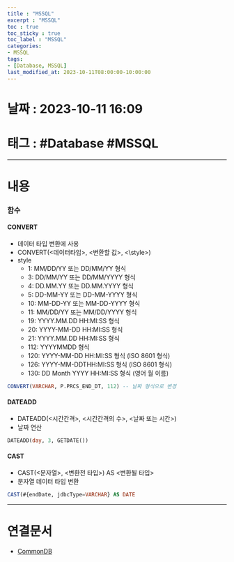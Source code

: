 ```yaml
---
title : "MSSQL"
excerpt : "MSSQL"
toc : true
toc_sticky : true
toc_label : "MSSQL"
categories:
- MSSQL
tags:
- [Database, MSSQL]
last_modified_at: 2023-10-11T08:00:00-10:00:00
---
```


# 날짜 : 2023-10-11 16:09

# 태그 : #Database #MSSQL
---

# 내용

### 함수

#### CONVERT
- 데이터 타입 변환에 사용
- CONVERT(<데이터타입>, <변환할 값>, <\style>)
- style 
	- 1: MM/DD/YY 또는 DD/MM/YY 형식
	- 3: DD/MM/YY 또는 DD/MM/YYYY 형식
	- 4: DD.MM.YY 또는 DD.MM.YYYY 형식
	- 5: DD-MM-YY 또는 DD-MM-YYYY 형식
	- 10: MM-DD-YY 또는 MM-DD-YYYY 형식
	- 11: MM/DD/YY 또는 MM/DD/YYYY 형식
	- 19: YYYY.MM.DD HH:MI:SS 형식
	- 20: YYYY-MM-DD HH:MI:SS 형식
	- 21: YYYY.MM.DD HH:MI:SS 형식
	- 112: YYYYMMDD 형식
	- 120: YYYY-MM-DD HH:MI:SS 형식 (ISO 8601 형식)
	- 126: YYYY-MM-DDTHH:MI:SS 형식 (ISO 8601 형식)
	- 130: DD Month YYYY HH:MI:SS 형식 (영어 월 이름)

```sql
CONVERT(VARCHAR, P.PRCS_END_DT, 112) -- 날짜 형식으로 변경
```

#### DATEADD
- DATEADD(<시간간격>, <시간간격의 수>, <날짜 또는 시간>)
- 날짜 연산

```sql
DATEADD(day, 3, GETDATE())
```

#### CAST
- CAST(<문자열>, <변환전 타입>) AS <변환될 타입>
- 문자열 데이터 타입 변환

```sql
CAST(#{endDate, jdbcType=VARCHAR} AS DATE
```

---

# 연결문서
- [CommonDB](../../database/database-CommonDB)
